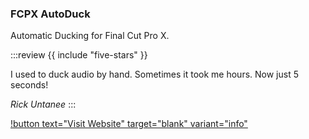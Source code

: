 ### FCPX AutoDuck

Automatic Ducking for Final Cut Pro X.

:::review
{{ include "five-stars" }}

I used to duck audio by hand. Sometimes it took me hours. Now just 5 seconds!

_Rick Untanee_
:::

[!button text="Visit Website" target="blank" variant="info"](https://ulti.media/fcpxautoduck/)